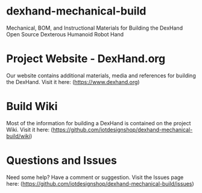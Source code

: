 # dexhand-mechanical-build
Mechanical, BOM, and Instructional Materials for Building the DexHand Open Source Dexterous Humanoid Robot Hand

# Project Website - DexHand.org
Our website contains additional materials, media and references for building the DexHand. Visit it here: (https://www.dexhand.org)

# Build Wiki
Most of the information for building a DexHand is contained on the project Wiki. Visit it here: (https://github.com/iotdesignshop/dexhand-mechanical-build/wiki)

# Questions and Issues
Need some help? Have a comment or suggestion. Visit the Issues page here: (https://github.com/iotdesignshop/dexhand-mechanical-build/issues)

